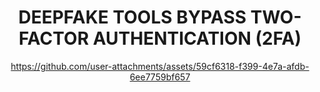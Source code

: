 <div style="text-align: center;">
  
  # DEEPFAKE TOOLS BYPASS TWO-FACTOR AUTHENTICATION (2FA)
  </div>
  
 <div style="text-align: center;"> 
   
https://github.com/user-attachments/assets/59cf6318-f399-4e7a-afdb-6ee7759bf657

</div>

